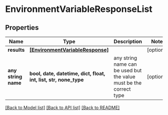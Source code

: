 # EnvironmentVariableResponseList


## Properties
Name | Type | Description | Notes
------------ | ------------- | ------------- | -------------
**results** | [**[EnvironmentVariableResponse]**](EnvironmentVariableResponse.md) |  | [optional] 
**any string name** | **bool, date, datetime, dict, float, int, list, str, none_type** | any string name can be used but the value must be the correct type | [optional]

[[Back to Model list]](../README.md#documentation-for-models) [[Back to API list]](../README.md#documentation-for-api-endpoints) [[Back to README]](../README.md)


